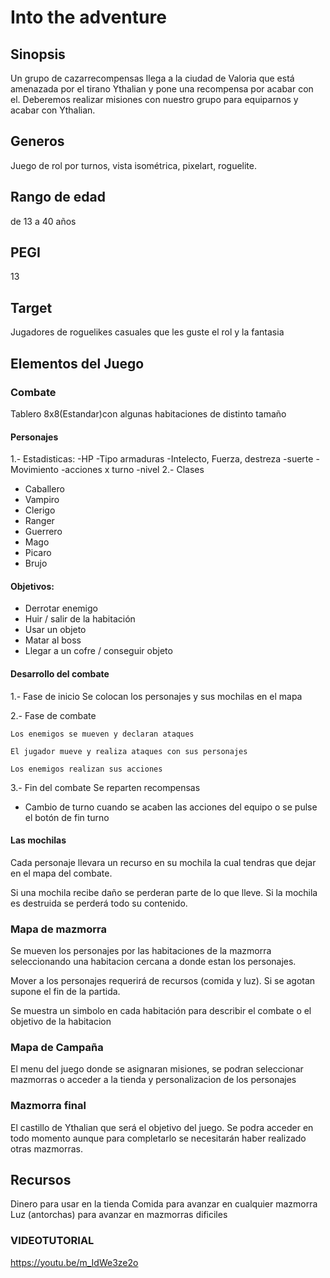 # Into the adventure
## Sinopsis
Un grupo de cazarrecompensas llega a la ciudad de Valoria que está amenazada por el tirano Ythalian y pone una recompensa por acabar con el.
Deberemos realizar misiones con nuestro grupo para equiparnos y acabar con Ythalian.
## Generos
Juego de rol por turnos, vista isométrica, pixelart, roguelite.
## Rango de edad
de 13 a 40 años
## PEGI
13
## Target
Jugadores de roguelikes casuales que les guste el rol y la fantasia
## Elementos del Juego
### Combate
 Tablero 8x8(Estandar)con algunas habitaciones de distinto tamaño
#### Personajes
1.- Estadisticas:
  -HP
  -Tipo armaduras
  -Intelecto, Fuerza, destreza
  -suerte
  -Movimiento
  -acciones x turno
  -nivel 
2.- Clases
  - Caballero
  - Vampiro
  - Clerigo
  - Ranger
  - Guerrero
  - Mago
  - Picaro
  - Brujo
#### Objetivos:
  - Derrotar enemigo
  - Huir / salir de la habitación
  - Usar un objeto
  - Matar al boss
  - Llegar a un cofre / conseguir objeto
 
#### Desarrollo del combate
  1.- Fase de inicio
    Se colocan los personajes y sus mochilas en el mapa
    
  2.- Fase de combate
  
    Los enemigos se mueven y declaran ataques
    
    El jugador mueve y realiza ataques con sus personajes
    
    Los enemigos realizan sus acciones
    
  3.- Fin del combate
    Se reparten recompensas
    
* Cambio de turno cuando se acaben las acciones del equipo o se pulse el botón de fin turno

#### Las mochilas
Cada personaje llevara un recurso en su mochila la cual tendras que dejar en el mapa del combate.

Si una mochila recibe daño se perderan parte de lo que lleve. Si la mochila es destruida se perderá todo su contenido.

### Mapa de mazmorra
Se mueven los personajes por las habitaciones de la mazmorra seleccionando una habitacion cercana a donde estan los personajes.

Mover a los personajes requerirá de recursos (comida y luz). Si se agotan supone el fin de la partida.

Se muestra un simbolo en cada habitación para describir el combate o el objetivo de la habitacion

### Mapa de Campaña
El menu del juego donde se asignaran misiones, se podran seleccionar mazmorras o acceder a la tienda y personalizacion de los personajes

### Mazmorra final
El castillo de Ythalian que será el objetivo del juego. Se podra acceder en todo momento aunque para completarlo se necesitarán haber realizado otras mazmorras.

## Recursos
Dinero para usar en la tienda
Comida para avanzar en cualquier mazmorra
Luz (antorchas) para avanzar en mazmorras dificiles

### VIDEOTUTORIAL
https://youtu.be/m_IdWe3ze2o